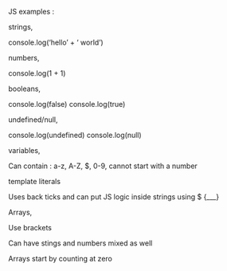 JS examples : 

strings, 

console.log(‘hello’ + ‘ world’)


numbers,

console.log(1 + 1)


 booleans, 

console.log(false)
console.log(true)


undefined/null, 

console.log(undefined)
console.log(null)


variables, 

Can contain : a-z, A-Z, $, 0-9, cannot start with a number


template literals

Uses back ticks and can put JS logic inside strings using $ {___}


Arrays,

Use brackets

Can have stings and numbers mixed as well

Arrays start by counting at zero